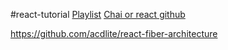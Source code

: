 #react-tutorial
[Playlist](https://www.youtube.com/playlist?list=PLu71SKxNbfoDqgPchmvIsL4hTnJIrtige)
[Chai or react github](https://github1s.com/hiteshchoudhary/chai-aur-react)

https://github.com/acdlite/react-fiber-architecture


